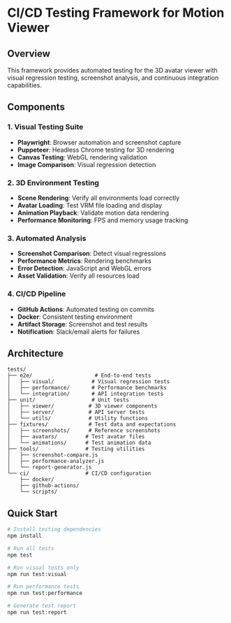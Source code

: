 # CI/CD Testing Framework for Motion Viewer

## Overview

This framework provides automated testing for the 3D avatar viewer with visual regression testing, screenshot analysis, and continuous integration capabilities.

## Components

### 1. Visual Testing Suite
- **Playwright**: Browser automation and screenshot capture
- **Puppeteer**: Headless Chrome testing for 3D rendering
- **Canvas Testing**: WebGL rendering validation
- **Image Comparison**: Visual regression detection

### 2. 3D Environment Testing
- **Scene Rendering**: Verify all environments load correctly
- **Avatar Loading**: Test VRM file loading and display
- **Animation Playback**: Validate motion data rendering
- **Performance Monitoring**: FPS and memory usage tracking

### 3. Automated Analysis
- **Screenshot Comparison**: Detect visual regressions
- **Performance Metrics**: Rendering benchmarks
- **Error Detection**: JavaScript and WebGL errors
- **Asset Validation**: Verify all resources load

### 4. CI/CD Pipeline
- **GitHub Actions**: Automated testing on commits
- **Docker**: Consistent testing environment
- **Artifact Storage**: Screenshot and test results
- **Notification**: Slack/email alerts for failures

## Architecture

```
tests/
├── e2e/                    # End-to-end tests
│   ├── visual/            # Visual regression tests
│   ├── performance/       # Performance benchmarks
│   └── integration/       # API integration tests
├── unit/                  # Unit tests
│   ├── viewer/           # 3D viewer components
│   ├── server/           # API server tests
│   └── utils/            # Utility functions
├── fixtures/             # Test data and expectations
│   ├── screenshots/      # Reference screenshots
│   ├── avatars/         # Test avatar files
│   └── animations/      # Test animation data
├── tools/               # Testing utilities
│   ├── screenshot-compare.js
│   ├── performance-analyzer.js
│   └── report-generator.js
└── ci/                  # CI/CD configuration
    ├── docker/
    ├── github-actions/
    └── scripts/
```

## Quick Start

```bash
# Install testing dependencies
npm install

# Run all tests
npm test

# Run visual tests only
npm run test:visual

# Run performance tests
npm run test:performance

# Generate test report
npm run test:report
```
